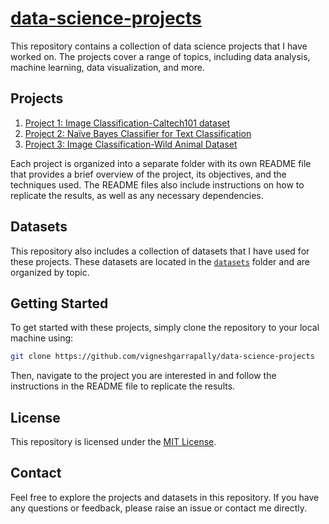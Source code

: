# [data-science-projects](https://github.com/vigneshgarrapally/data-science-projects)

This repository contains a collection of data science projects that I have worked on. The projects cover a range of topics, including data analysis, machine learning, data visualization, and more.

## Projects

1. [Project 1: Image Classification-Caltech101 dataset](/1.%20Image%20Classification-Caltech101%20dataset/)
2. [Project 2: Naïve Bayes Classifier for Text Classification](2.%20Na%C3%AFve%20Bayes%20Classifier%20for%20Text%20Classification)
3. [Project 3: Image Classification-Wild Animal Dataset](3.%20Image%20Classification-Wild%20Animal%20Dataset)


Each project is organized into a separate folder with its own README file that provides a brief overview of the project, its objectives, and the techniques used. The README files also include instructions on how to replicate the results, as well as any necessary dependencies.

## Datasets

This repository also includes a collection of datasets that I have used for these projects. These datasets are located in the [`datasets`](/datasets/) folder and are organized by topic.

## Getting Started

To get started with these projects, simply clone the repository to your local machine using:

``` bash
git clone https://github.com/vigneshgarrapally/data-science-projects
```

Then, navigate to the project you are interested in and follow the instructions in the README file to replicate the results.

## License
This repository is licensed under the [MIT License](LICENSE).

## Contact

Feel free to explore the projects and datasets in this repository. If you have any questions or feedback, please raise an issue or contact me directly.